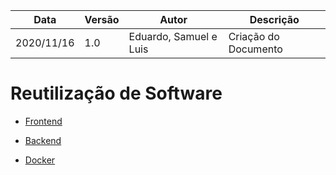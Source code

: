| Data |Versão| Autor | Descrição |
| ---- | ---- | ----- | --------- |
| 2020/11/16 | 1.0 | Eduardo, Samuel e Luis | Criação do Documento |

# Reutilização de Software

* [Frontend](06-padroes-de-arquitetura/frontend.md)

* [Backend](06-padroes-de-arquitetura/backend.md)

* [Docker](06-padroes-de-arquitetura/docker.md)